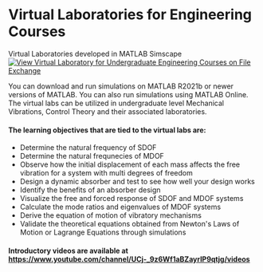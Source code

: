 
# Virtual Laboratories for Engineering Courses
Virtual Laboratories developed in MATLAB Simscape
[![View Virtual Laboratory for Undergraduate Engineering Courses on File Exchange](https://www.mathworks.com/matlabcentral/images/matlab-file-exchange.svg)](https://www.mathworks.com/matlabcentral/fileexchange/111285-virtual-laboratory-for-undergraduate-engineering-courses)

You can download and run simulations on MATLAB R2021b or newer versions of MATLAB. You can also run simulations using MATLAB Online.
The virtual labs can be utilized in undergraduate level Mechanical Vibrations, Control Theory and their associated laboratories. 
#### The learning objectives that are tied to the virtual labs are:
- Determine the natural frequency of SDOF
- Determine the natural frequnecies of MDOF
- Observe how the initial displacement of each mass affects the free vibration for a system with multi degrees of freedom
- Design a dynamic absorber and test to see how well your design works
- Identify the benefits of an absorber design
- Visualize the free and forced response of SDOF and MDOF systems
- Calculate the mode ratios and eigenvalues of MDOF systems
- Derive the equation of motion of vibratory mechanisms
- Validate the theoretical equations obtained from Newton's Laws of Motion or Lagrange Equations through simulations

#### Introductory videos are available at https://www.youtube.com/channel/UCj-_9z6Wf1aBZayrIP9qtjg/videos
